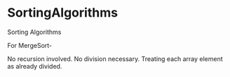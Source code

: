 # SortingAlgorithms
Sorting Algorithms

For MergeSort-

No recursion involved.
No division necessary. 
Treating each array element as already divided.

